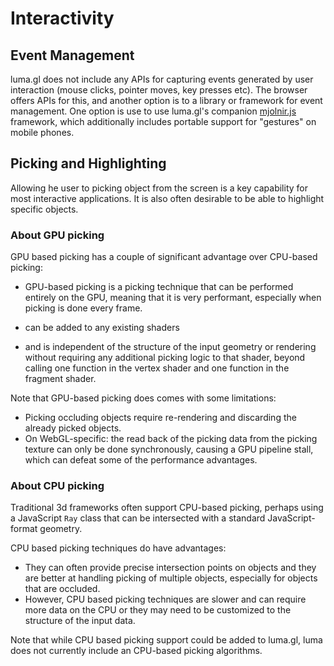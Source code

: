 # Interactivity 

## Event Management

luma.gl does not include any APIs for capturing events generated by user interaction (mouse clicks, pointer moves, key presses etc).
The browser offers APIs for this, and another option is to a library or framework for event management. One option is use to use luma.gl's companion [mjolnir.js](https://uber-web.github.io/mjolnir.js/) framework, which additionally includes portable support for "gestures" on mobile phones.

## Picking and Highlighting

Allowing he user to picking object from the screen is a key capability for most interactive applications.
It is also often desirable to be able to highlight specific objects.

### About GPU picking

GPU based picking has a couple of significant advantage over CPU-based picking:
- GPU-based picking is a picking technique that can be performed entirely on the GPU, meaning that it is very performant, especially when picking is done every frame.

- can be added to any existing shaders 
- and is independent of the structure of the input geometry or rendering without requiring any additional picking logic to that shader, beyond calling one function in the vertex shader and one function in the fragment shader.

Note that GPU-based picking does comes with some limitations:
- Picking occluding objects require re-rendering and discarding the already picked objects.
- On WebGL-specific: the read back of the picking data from the picking texture can only be done synchronously, causing a GPU pipeline stall, which can defeat some of the performance advantages.

### About CPU picking

Traditional 3d frameworks often support CPU-based picking, perhaps using a JavaScript `Ray` class that can be intersected with a standard JavaScript-format geometry. 

CPU based picking techniques do have advantages: 
 - They can often provide precise intersection points on objects and they are better at handling picking of multiple objects, especially for objects that are occluded. 
 - However, CPU based picking techniques are slower and can require more data on the CPU or they may need to be customized to the structure of the input data.

Note that while CPU based picking support could be added to luma.gl, luma does not currently include an CPU-based picking algorithms. 
